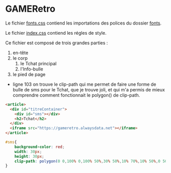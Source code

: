 # GAMERetro

Le fichier [fonts.css](assets/css/fonts.css) contiend les importations des polices du dossier [fonts](assets/fonts).

Le fichier [index.css](assets/css/index.css) contiend les régles de style.

Ce fichier est composé de trois grandes parties :
1. en-tête
2. le corp
   1. le Tchat principal
   2. l'Info-bulle
3. le pied de page





- ligne 103 on trouve le clip-path qui me permet de faire une forme de bulle de sms pour le Tchat, que je trouve joli, et qui m'a permis de mieux comprendre comment fonctionnait le polygon() de clip-path.
```html
<article>
  <div id="titreContainer">
    <div id="sms"></div>
    <h2>Tchat</h2>
  </div>
  <iframe src="https://gameretro.alwaysdata.net"></iframe>
</article>
```
```css
#sms{
    background-color: red;
    width: 30px;
    height: 30px;
    clip-path: polygon(0 0,100% 0,100% 50%,30% 50%,10% 70%,10% 50%,0 50%);
}
```

